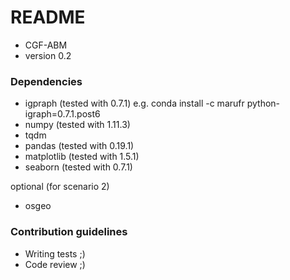 # README #


* CGF-ABM
* version 0.2

### Dependencies ###

- igpraph (tested with 0.7.1)
  e.g. conda install -c marufr python-igraph=0.7.1.post6
- numpy (tested with 1.11.3)
- tqdm
- pandas (tested with 0.19.1)
- matplotlib (tested with 1.5.1)
- seaborn (tested with 0.7.1)

optional (for scenario 2)
- osgeo
   

### Contribution guidelines ###

* Writing tests ;)
* Code review ;)

